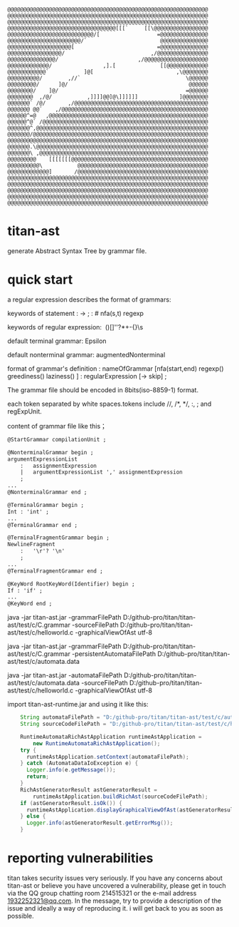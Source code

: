 ```
@@@@@@@@@@@@@@@@@@@@@@@@@@@@@@@@@@@@@@@@@@@@@@@@@@@@@@@@@@@@@@@
@@@@@@@@@@@@@@@@@@@@@@@@@@@@@@@@@@@@@@@@@@@@@@@@@@@@@@@@@@@@@@@
@@@@@@@@@@@@@@@@@@@@@@@@@@@@@@@@@@@@@@@@@@@@@@@@@@@@@@@@@@@@@@@
@@@@@@@@@@@@@@@@@@@@@@@@@@@@@@@@@@[[[`     [[\@@@@@@@@@@@@@@@@@
@@@@@@@@@@@@@@@@@@@@@@@@@@@/[                  =@@@@@@@@@@@@@@@
@@@@@@@@@@@@@@@@@@@@@@@/`                       @@@@@@@@@@@@@@@
@@@@@@@@@@@@@@@@@@@@[                          =@@@@@@@@@@@@@@@
@@@@@@@@@@@@@@@@@/                           ,/@@@@@@@@@@@@@@@@
@@@@@@@@@@@@@@@/                         ,/@@@@@@@@@@@@@@@@@@@@
@@@@@@@@@@@@@/                ,].[              [[@@@@@@@@@@@@@
@@@@@@@@@@@@`           ]@[                          ,\@@@@@@@@
@@@@@@@@@@/        ,//`                                 \@@@@@@
@@@@@@@@@/      ]@/                                      @@@@@@
@@@@@@@@/    ]@/                                        =@@@@@@
@@@@@@@@  ,/@/           ,]]]]@@]@\]]]]]]             ]@@@@@@@@
@@@@@@@` /@/       ,/@@@@@@@@@@@@@@@@@@@@@@@@@@@@@@@@@@@@@@@@@@
@@@@@@@ @@`    ,/@@@@@@@@@@@@@@@@@@@@@@@@@@@@@@@@@@@@@@@@@@@@@@
@@@@@@^=@   ,@@@@@@@@@@@@@@@@@@@@@@@@@@@@@@@@@@@@@@@@@@@@@@@@@@
@@@@@@^@` /@@@@@@@@@@@@@@@@@@@@@@@@@@@@@@@@@@@@@@@@@@@@@@@@@@@@
@@@@@@@^,@@@@@@@@@@@@@@@@@@@@@@@@@@@@@@@@@@@@@@@@@@@@@@@@@@@@@@
@@@@@@@/@@@@@@@@@@@@@@@@@@@@@@@@@@@@@@@@@@@@@@@@@@@@@@@@@@@@@@@
@@@@@@@@@@@@@@@@@@@@@@@@@@@@@@@@@@@@@@@@@@@@@@@@@@@@@@@@@@@@@@@
@@@@@@@.\@@@@@@@@@@@@@@@@@@@@@@@@@@@@@@@@@@@@@@@@@@@@@@@@@@@@@@
@@@@@@@\ ,@@@@@@@@@@@@@@@@@@@@@@@@@@@@@@@@@@@@@@@@@@@@@@@@@@@@@
@@@@@@@@@    [[[[[[[@@@@@@@@@@@@@@@@@@@@@@@@@@@@@@@@@@@@@@@@@@@
@@@@@@@@@@\           @@@@@@@@@@@@@@@@@@@@@@@@@@@@@@@@@@@@@@@@@
@@@@@@@@@@@@@]       /@@@@@@@@@@@@@@@@@@@@@@@@@@@@@@@@@@@@@@@@@
@@@@@@@@@@@@@@@@@@@@@@@@@@@@@@@@@@@@@@@@@@@@@@@@@@@@@@@@@@@@@@@
@@@@@@@@@@@@@@@@@@@@@@@@@@@@@@@@@@@@@@@@@@@@@@@@@@@@@@@@@@@@@@@
@@@@@@@@@@@@@@@@@@@@@@@@@@@@@@@@@@@@@@@@@@@@@@@@@@@@@@@@@@@@@@@
@@@@@@@@@@@@@@@@@@@@@@@@@@@@@@@@@@@@@@@@@@@@@@@@@@@@@@@@@@@@@@@
@@@@@@@@@@@@@@@@@@@@@@@@@@@@@@@@@@@@@@@@@@@@@@@@@@@@@@@@@@@@@@@
```
# titan-ast

generate Abstract Syntax Tree by grammar file.


# quick start
a regular expression describes the format of grammars:

keywords of statement :  -> ; : # nfa(s,t) regexp

keywords of regular expression:  ()[]''?*+-{}\s

default terminal grammar:  Epsilon

default nonterminal grammar:  augmentedNonterminal

format of grammar's definition : nameOfGrammar  [nfa(start,end) regexp() greediness() laziness() ] : regularExpression [-> skip] ;

The grammar file should be encoded in 8bits(iso-8859-1) format.

each token separated by white spaces.tokens include  //, /*, */, :, ; and regExpUnit.

content of grammar file like this；

```html
@StartGrammar compilationUnit ;

@NonterminalGrammar begin ;
argumentExpressionList
    :   assignmentExpression
    |   argumentExpressionList ',' assignmentExpression
    ;
...
@NonterminalGrammar end ;

@TerminalGrammar begin ;
Int : 'int' ;
...
@TerminalGrammar end ;

@TerminalFragmentGrammar begin ;
NewlineFragment
	: 	'\r'? '\n'
	;
...
@TerminalFragmentGrammar end ;

@KeyWord RootKeyWord(Identifier) begin ;
If : 'if' ;
...
@KeyWord end ;
```

java -jar  titan-ast.jar  -grammarFilePath D:/github-pro/titan/titan-ast/test/c/C.grammar -sourceFilePath D:/github-pro/titan/titan-ast/test/c/helloworld.c  -graphicalViewOfAst utf-8

java -jar  titan-ast.jar  -grammarFilePath  D:/github-pro/titan/titan-ast/test/c/C.grammar  -persistentAutomataFilePath  D:/github-pro/titan/titan-ast/test/c/automata.data

java -jar  titan-ast.jar  -automataFilePath D:/github-pro/titan/titan-ast/test/c/automata.data -sourceFilePath  D:/github-pro/titan/titan-ast/test/c/helloworld.c -graphicalViewOfAst utf-8

import titan-ast-runtime.jar and using it like this:

```java
    String automataFilePath = "D:/github-pro/titan/titan-ast/test/c/automata.data";
    String sourceCodeFilePath = "D:/github-pro/titan/titan-ast/test/c/helloworld.c";

    RuntimeAutomataRichAstApplication runtimeAstApplication =
        new RuntimeAutomataRichAstApplication();
    try {
      runtimeAstApplication.setContext(automataFilePath);
    } catch (AutomataDataIoException e) {
      Logger.info(e.getMessage());
      return;
    }
    RichAstGeneratorResult astGeneratorResult =
        runtimeAstApplication.buildRichAst(sourceCodeFilePath);
    if (astGeneratorResult.isOk()) {
      runtimeAstApplication.displayGraphicalViewOfAst(astGeneratorResult.getOkAst());
    } else {
      Logger.info(astGeneratorResult.getErrorMsg());
    }
```



# reporting vulnerabilities

titan takes security issues very seriously. If you have any concerns about titan-ast or believe you have uncovered a vulnerability, please get in touch via the QQ group chatting room 214515321 or the e-mail address 1932252321@qq.com. In the message, try to provide a description of the issue and ideally a way of reproducing it. i will get back to you as soon as possible.
